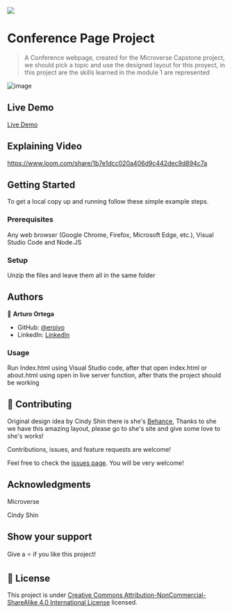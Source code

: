 ![](https://img.shields.io/badge/Microverse-blueviolet)

# Conference Page Project

> A Conference webpage, created for the Microverse Capstone project, we should pick a topic and use the designed layout for this proyect, in this project are the skills learned in the module 1 are represented

![image](https://user-images.githubusercontent.com/59938389/124193958-b82ef700-da95-11eb-84c4-ba30a70c07f8.png)

## Live Demo

[Live Demo](https://eroiyo.github.io/Conference-Web/)

## Explaining Video

https://www.loom.com/share/1b7e1dcc020a406d9c442dec9d894c7a

## Getting Started

To get a local copy up and running follow these simple example steps.

### Prerequisites

Any web browser (Google Chrome, Firefox, Microsoft Edge, etc.), Visual Studio Code and Node.JS

### Setup

Unzip the files and leave them all in the same folder

## Authors

👤 **Arturo Ortega**

- GitHub: [@eroiyo](https://github.com/eroiyo)
- LinkedIn: [LinkedIn](https://www.linkedin.com/in/carlos-arturo-ortega-guanipa-39a1a5204/)

### Usage

Run Index.html using Visual Studio code, after that open index.html or about.html using open in live server function, after thats the project should be working

## 🤝 Contributing

Original design idea by Cindy Shin there is she's [Behance](https://www.behance.net/gallery/29845175/CC-Global-Summit-2015), Thanks to she we have this amazing layout, please go to she's site and give some love to she's works!

Contributions, issues, and feature requests are welcome!

Feel free to check the [issues page](https://github.com/eroiyo/Conference-Web/issues).
You will be very welcome!

## Acknowledgments

Microverse

Cindy Shin

## Show your support

Give a ⭐️ if you like this project!

## 📝 License

This project is under [Creative Commons Attribution-NonCommercial-ShareAlike 4.0 International License](http://creativecommons.org/licenses/by-nc-sa/4.0/") licensed.
